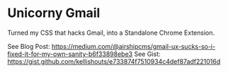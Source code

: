 # Unicorny Gmail

Turned my CSS that hacks Gmail, into a Standalone Chrome Extension.

See Blog Post: https://medium.com/@airshipcms/gmail-ux-sucks-so-i-fixed-it-for-my-own-sanity-b6f33898ebe3
See Gist: https://gist.github.com/kellishouts/e733874f7510934c4def87adf221016d
